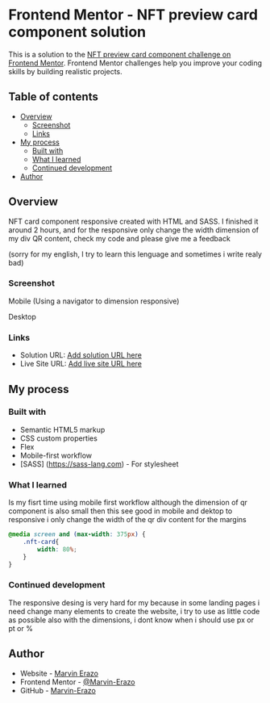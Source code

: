 # Frontend Mentor - NFT preview card component solution

This is a solution to the [NFT preview card component challenge on Frontend Mentor](https://www.frontendmentor.io/challenges/nft-preview-card-component-SbdUL_w0U). Frontend Mentor challenges help you improve your coding skills by building realistic projects. 

## Table of contents

- [Overview](#overview)
  - [Screenshot](#screenshot)
  - [Links](#links)
- [My process](#my-process)
  - [Built with](#built-with)
  - [What I learned](#what-i-learned)
  - [Continued development](#continued-development)
- [Author](#author)

## Overview
NFT card component responsive created with HTML and SASS.
I finished it around 2 hours, and for the responsive only change the width dimension of my div QR content, check my code and please give me a feedback

(sorry for my english, I try to learn this lenguage and sometimes i write realy bad)

### Screenshot

Mobile (Using a navigator to dimension responsive)


Desktop


### Links

- Solution URL: [Add solution URL here](https://github.com/Marvin-Erazo/nft-card.github.io.git)
- Live Site URL: [Add live site URL here](https://your-live-site-url.com)

## My process

### Built with

- Semantic HTML5 markup
- CSS custom properties
- Flex
- Mobile-first workflow
- [SASS] (https://sass-lang.com) - For stylesheet


### What I learned

Is my fisrt time using mobile first workflow although the dimension of qr component is also small then this see good in mobile and dektop to responsive i only change the width of the qr div content for the margins

```css
@media screen and (max-width: 375px) {
    .nft-card{
        width: 80%;
    }
}
```
### Continued development

The responsive desing is very hard for my because in some landing pages i need change many elements to create the website, i try to use as little code as possible also with the dimensions, i dont know when i should use px or pt or %

## Author

- Website - [Marvin Erazo](https://marvin-erazo.github.io/)
- Frontend Mentor - [@Marvin-Erazo](https://www.frontendmentor.io/profile/Marvin-Erazo)
- GitHub - [Marvin-Erazo](https://github.com/Marvin-Erazo)




